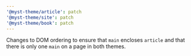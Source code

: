 ```yaml
---
'@myst-theme/article': patch
'@myst-theme/site': patch
'@myst-theme/book': patch
---
```


Changes to DOM ordering to ensure that `main` encloses `article` and that there is only one `main` on a page in both themes.
